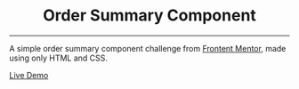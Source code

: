 <div align="center"><h1>Order Summary Component</h1></div>

---

A simple order summary component challenge from [Frontent Mentor](https://www.frontendmentor.io/), made using only HTML and CSS.

[Live Demo](https://frontend-master-osc.surge.sh/)
